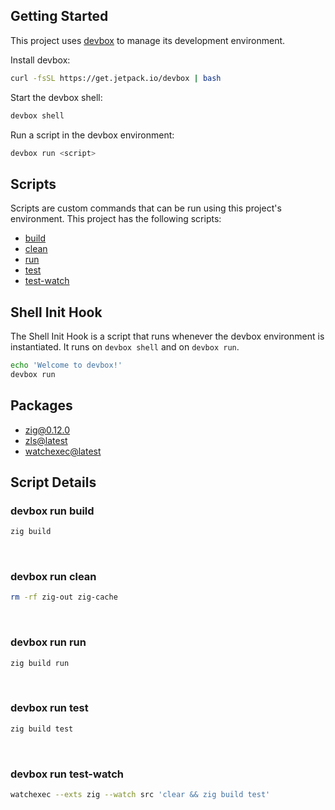 <!-- gen-readme start - generated by https://github.com/jetify-com/devbox/ -->
## Getting Started
This project uses [devbox](https://github.com/jetify-com/devbox) to manage its development environment.

Install devbox:
```sh
curl -fsSL https://get.jetpack.io/devbox | bash
```

Start the devbox shell:
```sh 
devbox shell
```

Run a script in the devbox environment:
```sh
devbox run <script>
```
## Scripts
Scripts are custom commands that can be run using this project's environment. This project has the following scripts:

* [build](#devbox-run-build)
* [clean](#devbox-run-clean)
* [run](#devbox-run-run)
* [test](#devbox-run-test)
* [test-watch](#devbox-run-test-watch)

## Shell Init Hook
The Shell Init Hook is a script that runs whenever the devbox environment is instantiated. It runs 
on `devbox shell` and on `devbox run`.
```sh
echo 'Welcome to devbox!'
devbox run
```

## Packages

* [zig@0.12.0](https://www.nixhub.io/packages/zig)
* [zls@latest](https://www.nixhub.io/packages/zls)
* [watchexec@latest](https://www.nixhub.io/packages/watchexec)

## Script Details

### devbox run build
```sh
zig build
```
&ensp;

### devbox run clean
```sh
rm -rf zig-out zig-cache
```
&ensp;

### devbox run run
```sh
zig build run
```
&ensp;

### devbox run test
```sh
zig build test
```
&ensp;

### devbox run test-watch
```sh
watchexec --exts zig --watch src 'clear && zig build test'
```
&ensp;



<!-- gen-readme end -->
